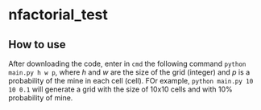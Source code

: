 # nfactorial_test

## How to use

After downloading the code, enter in ```cmd``` the following command ```python main.py h w p```, where _h_ and _w_ are the size of the grid (integer) and _p_ is a probability of the mine in each cell (cell). FOr example, ```python main.py 10 10 0.1``` will generate a grid with the size of 10x10 cells and with 10% probability of mine.
